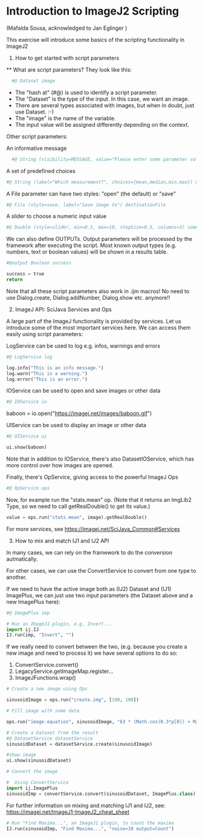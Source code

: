 # Introduction to ImageJ2 Scripting

(Mafalda Sousa, acknowledged to Jan Eglinger )

This exercise will introduce some basics of the scripting functionality in ImageJ2
 
1. How to get started with script parameters
 
** What are script parameters?
They look like this:

```python
  #@ Dataset image
  ```

* The "hash at" (#@) is used to identify a script parameter.
* The "Dataset" is the type of the input. In this case, we want an image.
* There are several types associated with images, but when in doubt, just use Dataset. :-)
* The "image" is the name of the variable.
* The input value will be assigned differently depending on the context.

Other script parameters:

An informative message
```python
  #@ String (visibility=MESSAGE, value="Please enter some parameter values", persist=false, required=false) msg
  ```

A set of predefined choices
```python
#@ String (label="Which measurement?", choices={mean,median,min,max}) measurement
```
A File parameter can have two styles: "open" (the default) or "save"
```python
#@ File (style=save, label="Save image to") destinationFile
```
A slider to choose a numeric input value
```python
#@ Double (style=slider, min=0.5, max=10, stepSize=0.5, columns=3) someValue
```
We can also define OUTPUTs.
Output parameters will be processed by the framework after executing the script.
Most known output types (e.g. numbers, text or boolean values) will be shown in a results table.

```python
#@output Boolean success

success = true
return 
```
Note that all these script parameters also work in .ijm macros! No need to use Dialog.create, Dialog.addNumber, Dialog.show etc. anymore!!

2. ImageJ API: SciJava Services and Ops
 
A large part of the ImageJ functionality is provided by services.
Let us introduce some of the most important services here.
We can access them easily using script parameters:
 
LogService can be used to log e.g. infos, warnings and errors
```python
#@ LogService log

log.info("This is an info message.")
log.warn("This is a warning.")
log.error("This is an error.")
```

IOService can be used to open and save images or other data
```python
#@ IOService io
```
baboon = io.open("https://imagej.net/images/baboon.gif")

UIService can be used to display an image or other data
```python
#@ UIService ui

ui.show(baboon)
```
Note that in addition to IOService, there's also DatasetIOService, which has more control over how images are opened.

Finally, there's OpService, giving access to the powerful ImageJ Ops
```python
#@ OpService ops
```
Now, for example run the "stats.mean" op. (Note that it returns an ImgLib2 Type, so we need to call getRealDouble() to get its value.)
```python
value = ops.run("stats.mean", image).getRealDouble()
```
For more services, see https://imagej.net/SciJava_Common#Services

3. How to mix and match IJ1 and IJ2 API

In many cases, we can rely on the framework to do the conversion autmatically.

For other cases, we can use the ConvertService to convert from one type to another.

If we need to have the active image both as (IJ2) Dataset and (IJ1) ImagePlus,
we can just use two input parameters (the Dataset above and a new ImagePlus here):
```python
#@ ImagePlus imp

# Run an ImageJ1 plugin, e.g. Invert...
import ij.IJ
IJ.run(imp, "Invert", "")

````

If we really need to convert between the two,
(e.g. because you create a new image and need to process it)
we have several options to do so:

 1. ConvertService.convert()
 2. LegacyService.getImageMap.register...
 3. ImageJFunctions.wrap()

```python
# Create a new image using Ops

sinusoidImage = ops.run("create.img", [100, 100])

# Fill image with some data

ops.run("image.equation", sinusoidImage, "63 * (Math.cos(0.3*p[0]) + Math.sin(0.3*p[1])) + 127")

# Create a Dataset from the result
#@ DatasetService datasetService
sinusoidDataset = datasetService.create(sinusoidImage)

#show image
ui.show(sinusoidDataset)

# Convert the image

#  Using ConvertService
import ij.ImagePlus
sinusoidImp = convertService.convert(sinusoidDataset, ImagePlus.class)

```
For further information on mixing and matching IJ1 and IJ2, see:
https://imagej.net/ImageJ1-ImageJ2_cheat_sheet


```python
# Run "Find Maxima...", an ImageJ1 plugin, to count the maxima
IJ.run(sinusoidImp, "Find Maxima...", "noise=10 output=Count")
```

